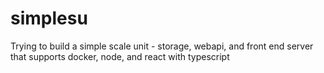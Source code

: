 # simplesu
Trying to build a simple scale unit - storage, webapi, and front end server that supports docker, node, and react with typescript
